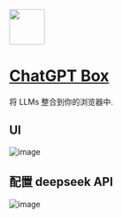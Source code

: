 <img src="https://github.com/deepseek-ai/awesome-deepseek-integration/assets/59196087/8a301619-a3de-489b-81fd-69aaa7c1c561" width="64" height="auto" /> 

# [ChatGPT Box](https://github.com/josStorer/chatGPTBox)

将 LLMs 整合到你的浏览器中.

## UI
![image](https://github.com/deepseek-ai/awesome-deepseek-integration/assets/59196087/583b27ec-474a-4c29-aa93-cae44738b438)


## 配置 deepseek API
![image](https://github.com/deepseek-ai/awesome-deepseek-integration/assets/59196087/ab220788-fc68-4c68-b09e-87c620b03820)
